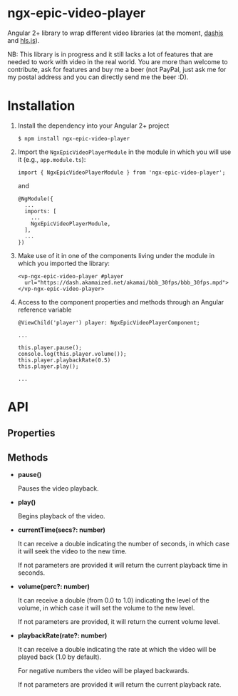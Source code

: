 # ngx-epic-video-player

Angular 2+ library to wrap different video libraries (at the moment, [dashjs](https://github.com/Dash-Industry-Forum/dash.js) and [hls.js](https://github.com/video-dev/hls.js)).

NB: This library is in progress and it still lacks a lot of features that are needed to work with video in the real world. You are more than welcome to contribute, ask for features and buy me a beer (not PayPal, just ask me for my postal address and you can directly send me the beer :D).

# Installation

1. Install the dependency into your Angular 2+ project
    ```
    $ npm install ngx-epic-video-player
    ```

2. Import the ```NgxEpicVideoPlayerModule``` in the module in which you will use it (e.g., ```app.module.ts```):
    ```
    import { NgxEpicVideoPlayerModule } from 'ngx-epic-video-player';
    ```
    and
    ```
    @NgModule({
      ...
      imports: [
        ...
        NgxEpicVideoPlayerModule,
      ],
      ...
    })
    ```

3. Make use of it in one of the components living under the module in which you imported the library:

    ```
    <vp-ngx-epic-video-player #player
      url="https://dash.akamaized.net/akamai/bbb_30fps/bbb_30fps.mpd">
    </vp-ngx-epic-video-player>
    ```

4. Access to the component properties and methods through an Angular reference variable

    ```
    @ViewChild('player') player: NgxEpicVideoPlayerComponent;
    
    ...

    this.player.pause();
    console.log(this.player.volume());
    this.player.playbackRate(0.5)
    this.player.play();
    
    ...
    ```

# API

## Properties

## Methods

- **pause()**

    Pauses the video playback.

- **play()**
  
    Begins playback of the video.

- **currentTime(secs?: number)**

    It can receive a double indicating the number of seconds, in which case it will seek the video to the new time.
    
    If not parameters are provided it will return the current playback time in seconds.

- **volume(perc?: number)**

    It can receive a double (from 0.0 to 1.0) indicating the level of the volume, in which case it will set the volume to the new level.
    
    If not parameters are provided, it will return the current volume level.

- **playbackRate(rate?: number)**

    It can receive a double indicating the rate at which the video will be played back (1.0 by default).
    
    For negative numbers the video will be played backwards.
    
    If not parameters are provided it will return the current playback rate.
